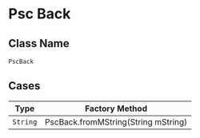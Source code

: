 
# Psc Back

## Class Name

`PscBack`

## Cases

| Type | Factory Method |
|  --- | --- |
| `String` | PscBack.fromMString(String mString) |

